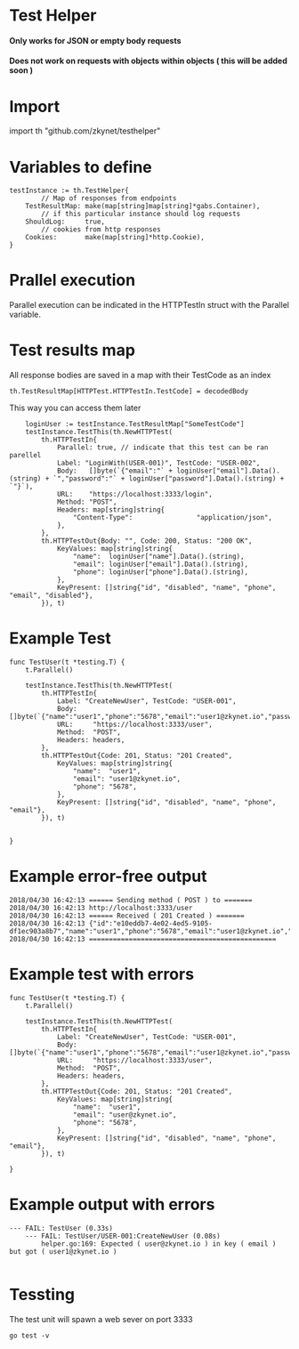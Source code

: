 # Test Helper
#### Only works for JSON or empty body requests
#### Does not work on requests with objects within objects  ( this will be added soon )


# Import
import th "github.com/zkynet/testhelper"

# Variables to define
```
testInstance := th.TestHelper{
        // Map of responses from endpoints
    TestResultMap: make(map[string]map[string]*gabs.Container),
        // if this particular instance should log requests
    ShouldLog:     true,
        // cookies from http responses 
    Cookies:       make(map[string]*http.Cookie),
}
```

# Prallel execution
Parallel execution can be indicated in the HTTPTestIn struct with the Parallel variable.

# Test results map
All response bodies are saved in a map with their TestCode as an index
```
th.TestResultMap[HTTPTest.HTTPTestIn.TestCode] = decodedBody
```
This way you can access them later
```
	loginUser := testInstance.TestResultMap["SomeTestCode"]
	testInstance.TestThis(th.NewHTTPTest(
		th.HTTPTestIn{
			Parallel: true, // indicate that this test can be ran parellel
			Label: "LoginWith(USER-001)", TestCode: "USER-002",
			Body:   []byte(`{"email":"` + loginUser["email"].Data().(string) + `","password":"` + loginUser["password"].Data().(string) + `"}`),
			URL:    "https://localhost:3333/login",
			Method: "POST",
			Headers: map[string]string{
				"Content-Type":                "application/json",
			},
		},
		th.HTTPTestOut{Body: "", Code: 200, Status: "200 OK",
			KeyValues: map[string]string{
				"name":  loginUser["name"].Data().(string),
				"email": loginUser["email"].Data().(string),
				"phone": loginUser["phone"].Data().(string),
			},
			KeyPresent: []string{"id", "disabled", "name", "phone", "email", "disabled"},
		}), t)
```


# Example Test
```
func TestUser(t *testing.T) {
    t.Parallel()
	
	testInstance.TestThis(th.NewHTTPTest(
		th.HTTPTestIn{
			Label: "CreateNewUser", TestCode: "USER-001",
			Body:    []byte(`{"name":"user1","phone":"5678","email":"user1@zkynet.io","password":"mowmeowm","facebook_id":"012345678"}`),
			URL:     "https://localhost:3333/user",
			Method:  "POST",
			Headers: headers,
		},
		th.HTTPTestOut{Code: 201, Status: "201 Created",
			KeyValues: map[string]string{
				"name":  "user1",
				"email": "user1@zkynet.io",
				"phone": "5678",
			},
			KeyPresent: []string{"id", "disabled", "name", "phone", "email"},
		}), t)


}
```

# Example error-free output
```
2018/04/30 16:42:13 ====== Sending method ( POST ) to =======
2018/04/30 16:42:13 http://localhost:3333/user
2018/04/30 16:42:13 ====== Received ( 201 Created ) =======
2018/04/30 16:42:13 {"id":"e10eddb7-4e02-4ed5-9105-df1ec903a8b7","name":"user1","phone":"5678","email":"user1@zkynet.io","disabled":false}
2018/04/30 16:42:13 ===============================================
```


# Example test with errors
```
func TestUser(t *testing.T) {
    t.Parallel()

	testInstance.TestThis(th.NewHTTPTest(
		th.HTTPTestIn{
			Label: "CreateNewUser", TestCode: "USER-001",
			Body:    []byte(`{"name":"user1","phone":"5678","email":"user1@zkynet.io","password":"mowmeowe","facebook_id":"012345678"}`),
			URL:     "https://localhost:3333/user",
			Method:  "POST",
			Headers: headers,
		},
		th.HTTPTestOut{Code: 201, Status: "201 Created",
			KeyValues: map[string]string{
				"name":  "user1",
				"email": "user@zkynet.io",
				"phone": "5678",
			},
			KeyPresent: []string{"id", "disabled", "name", "phone", "email"},
		}), t)

}
```

# Example output with errors
```
--- FAIL: TestUser (0.33s)
    --- FAIL: TestUser/USER-001:CreateNewUser (0.08s)
        helper.go:169: Expected ( user@zkynet.io ) in key ( email ) but got ( user1@zkynet.io )


```


# Tessting
The test unit will spawn a web sever on port 3333
```
go test -v
```